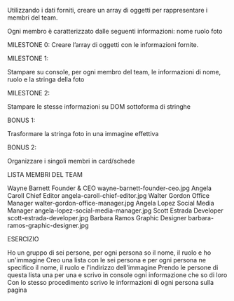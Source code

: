 Utilizzando i dati forniti, creare un array di oggetti per rappresentare i membri del team.

Ogni membro è caratterizzato dalle seguenti informazioni:
nome
ruolo
foto

MILESTONE 0:
Creare l’array di oggetti con le informazioni fornite.

MILESTONE 1:

Stampare su console, per ogni membro del team, le informazioni di nome, ruolo e la stringa della foto

MILESTONE 2:

Stampare le stesse informazioni su DOM sottoforma di stringhe

BONUS 1:

Trasformare la stringa foto in una immagine effettiva

BONUS 2:

Organizzare i singoli membri in card/schede

LISTA MEMBRI DEL TEAM

Wayne Barnett	Founder & CEO	wayne-barnett-founder-ceo.jpg
Angela Caroll	Chief Editor	angela-caroll-chief-editor.jpg
Walter Gordon	Office Manager	walter-gordon-office-manager.jpg
Angela Lopez	Social Media Manager	angela-lopez-social-media-manager.jpg
Scott Estrada	Developer	scott-estrada-developer.jpg
Barbara Ramos	Graphic Designer	barbara-ramos-graphic-designer.jpg


ESERCIZIO


Ho un gruppo di sei persone, per ogni persona so il nome, il ruolo e ho un'immagine
Creo una lista con le sei persona e per ogni persona ne specifico il nome, il ruolo e l'indirizzo dell'immagine
Prendo le persone di questa lista una per una e scrivo in console ogni informazione che so di loro
Con lo stesso procedimento scrivo le informazioni di ogni persona sulla pagina